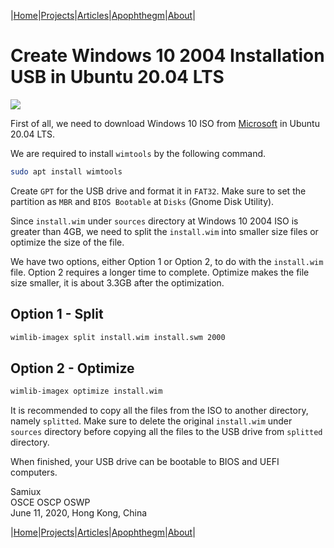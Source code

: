 |[Home](/README.md)|[Projects](/projects.md)|[Articles](/articles.md)|[Apophthegm](/apophthegm.md)|[About](/about.md)|

# Create Windows 10 2004 Installation USB in Ubuntu 20.04 LTS

[![](https://img.youtube.com/vi/WNc8GOps6TY/0.jpg)](https://www.youtube.com/watch?v=WNc8GOps6TY)

First of all, we need to download Windows 10 ISO from [Microsoft](https://www.microsoft.com/en-us/software-download/windows10ISO) in Ubuntu 20.04 LTS.

We are required to install ```wimtools``` by the following command.

```bash
sudo apt install wimtools
```

Create ```GPT``` for the USB drive and format it in ```FAT32```.  Make sure to set the partition as ```MBR``` and ```BIOS Bootable``` at ```Disks``` (Gnome Disk Utility).

Since ```install.wim``` under ```sources``` directory at Windows 10 2004 ISO is greater than 4GB, we need to split the ```install.wim``` into smaller size files or optimize the size of the file.

We have two options, either Option 1 or Option 2, to do with the ```install.wim``` file.  Option 2 requires a longer time to complete.  Optimize makes the file size smaller, it is about 3.3GB after the optimization.

## Option 1 - Split

```bash
wimlib-imagex split install.wim install.swm 2000
```

## Option 2 - Optimize

```bash
wimlib-imagex optimize install.wim
```

It is recommended to copy all the files from the ISO to another directory, namely ```splitted```.  Make sure to delete the original ```install.wim``` under ```sources``` directory before copying all the files to the USB drive from ```splitted``` directory.

When finished, your USB drive can be bootable to BIOS and UEFI computers.

Samiux  
OSCE  OSCP  OSWP  
June 11, 2020, Hong Kong, China  

|[Home](/README.md)|[Projects](/projects.md)|[Articles](/articles.md)|[Apophthegm](/apophthegm.md)|[About](/about.md)|
